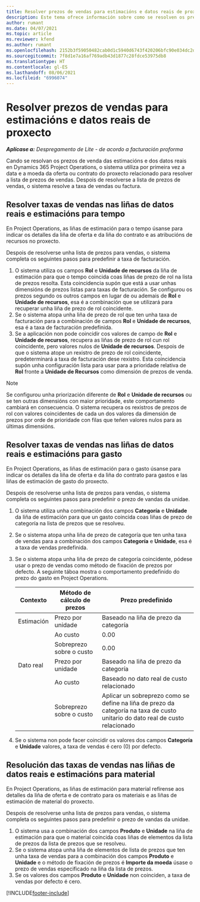 ```yaml
---
title: Resolver prezos de vendas para estimacións e datos reais de proxecto
description: Este tema ofrece información sobre como se resolven os prezos de venda das estimacións e dos datos reais do proxecto.
author: rumant
ms.date: 04/07/2021
ms.topic: article
ms.reviewer: kfend
ms.author: rumant
ms.openlocfilehash: 2152b3f59050482cab0d1c5940d6743f420206bfc90e034dc2d754df8bd513a5
ms.sourcegitcommit: 7f8d1e7a16af769adb43d1877c28fdce53975db8
ms.translationtype: HT
ms.contentlocale: gl-ES
ms.lasthandoff: 08/06/2021
ms.locfileid: "6996074"
---
```

# <a name="resolve-sales-prices-for-project-estimates-and-actuals"></a>Resolver prezos de vendas para estimacións e datos reais de proxecto

_**Aplícase a:** Despregamento de Lite - de acordo a facturación proforma_

Cando se resolvan os prezos de venda das estimacións e dos datos reais en Dynamics 365 Project Operations, o sistema utiliza por primeira vez a data e a moeda da oferta ou contrato do proxecto relacionado para resolver a lista de prezos de vendas. Despois de resolverse a lista de prezos de vendas, o sistema resolve a taxa de vendas ou factura.

## <a name="resolve-sales-rates-on-actual-and-estimate-lines-for-time"></a>Resolver taxas de vendas nas liñas de datos reais e estimacións para tempo

En Project Operations, as liñas de estimación para o tempo úsanse para indicar os detalles da liña de oferta e da liña do contrato e as atribucións de recursos no proxecto.

Despois de resolverse unha lista de prezos para vendas, o sistema completa os seguintes pasos para predefinir a taxa de facturación.

1. O sistema utiliza os campos **Rol** e **Unidade de recursos** da liña de estimación para que o tempo coincida coas liñas de prezo de rol na lista de prezos resolta. Esta coincidencia supón que está a usar unhas dimensións de prezos listas para taxas de facturación. Se configurou os prezos segundo os outros campos en lugar de ou ademais de **Rol** e **Unidade de recursos**, esa é a combinación que se utilizará para recuperar unha liña de prezo de rol coincidente.
2. Se o sistema atopa unha liña de prezo de rol que ten unha taxa de facturación para a combinación de campos **Rol** e **Unidade de recursos**, esa é a taxa de facturación predefinida.
3. Se a aplicación non pode coincidir cos valores de campo de **Rol** e **Unidade de recursos**, recupera as liñas de prezo de rol cun rol coincidente, pero valores nulos de **Unidade de recursos**. Despois de que o sistema atope un rexistro de prezo de rol coincidente, predeterminará a taxa de facturación dese rexistro. Esta coincidencia supón unha configuración lista para usar para a prioridade relativa de **Rol** fronte a **Unidade de Recursos** como dimensión de prezos de venda.

> [!NOTE]
> Se configurou unha priorización diferente de **Rol** e **Unidade de recursos** ou se ten outras dimensións con maior prioridade, este comportamento cambiará en consecuencia. O sistema recupera os rexistros de prezos de rol con valores coincidentes de cada un dos valores da dimensión de prezos por orde de prioridade con filas que teñen valores nulos para as últimas dimensións.

## <a name="resolve-sales-rates-on-actual-and-estimate-lines-for-expense"></a>Resolver taxas de vendas nas liñas de datos reais e estimacións para gasto

En Project Operations, as liñas de estimación para o gasto úsanse para indicar os detalles da liña de oferta e da liña do contrato para gastos e las liñas de estimación de gasto do proxecto.

Despois de resolverse unha lista de prezos para vendas, o sistema completa os seguintes pasos para predefinir o prezo de vandas da unidae.

1. O sistema utiliza unha combinación dos campos **Categoría** e **Unidade** da liña de estimación para que un gasto coincida coas liñas de prezo de categoría na lista de prezos que se resolveu.
2. Se o sistema atopa unha liña de prezo de categoría que ten unha taxa de vendas para a combinación dos campos **Categoría** e **Unidade**, esa é a taxa de vendas predefinida.
3. Se o sistema atopa unha liña de prezo de categoría coincidente, pódese usar o prezo de vendas como método de fixación de prezos por defecto. A seguinte táboa mostra o comportamento predefinido do prezo do gasto en Project Operations.

    | Contexto | Método de cálculo de prezos | Prezo predefinido |
    | --- | --- | --- |
    | Estimación | Prezo por unidade | Baseado na liña de prezo da categoría |
    | &nbsp; | Ao custo | 0.00 |
    | &nbsp; | Sobreprezo sobre o custo | 0.00 |
    | Dato real | Prezo por unidade | Baseado na liña de prezo da categoría |
    | &nbsp; | Ao custo | Baseado no dato real de custo relacionado |
    | &nbsp; | Sobreprezo sobre o custo | Aplicar un sobreprezo como se define na liña de prezo da categoría na taxa de custo unitario do dato real de custo relacionado |

4. Se o sistema non pode facer coincidir os valores dos campos **Categoría** e **Unidade** valores, a taxa de vendas é cero (0) por defecto.

## <a name="resolving-sales-rates-on-actual-and-estimate-lines-for-material"></a>Resolución das taxas de vendas nas liñas de datos reais e estimacións para material

En Project Operations, as liñas de estimación para material refírense aos detalles da liña de oferta e de contrato para os materiais e as liñas de estimación de material do proxecto.

Despois de resolverse unha lista de prezos para vendas, o sistema completa os seguintes pasos para predefinir o prezo de vandas da unidae.

1. O sistema usa a combinación dos campos **Produto** e **Unidade** na liña de estimación para que o material coincida coas liñas de elementos da lista de prezos da lista de prezos que se resolveu.
2. Se o sistema atopa unha liña de elementos de lista de prezos que ten unha taxa de vendas para a combinación dos campos **Produto** e **Unidade** e o método de fixación de prezos é **Importe da moeda** úsase o prezo de vendas especificado na liña da lista de prezos.
3. Se os valores dos campos **Produto** e **Unidade** non coinciden, a taxa de vendas por defecto é cero.

[!INCLUDE[footer-include](../../includes/footer-banner.md)]
